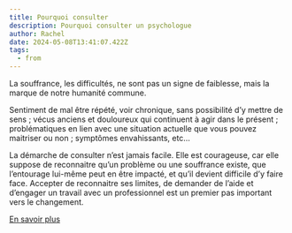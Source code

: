 ```yaml
---
title: Pourquoi consulter
description: Pourquoi consulter un psychologue
author: Rachel
date: 2024-05-08T13:41:07.422Z
tags:
  - from
---
```

La souffrance, les difficultés, ne sont pas un signe de faiblesse, mais la marque de notre humanité commune.

Sentiment de mal être répété, voir chronique, sans possibilité d’y mettre de sens ; vécus anciens et douloureux qui continuent à agir dans le présent ; problématiques en lien avec une situation actuelle que vous pouvez maitriser ou non ; symptômes envahissants, etc…

La démarche de consulter n’est jamais facile. Elle est courageuse, car elle suppose de reconnaitre qu’un problème ou une souffrance existe, que l’entourage lui-même peut en être impacté, et qu’il devient difficile d’y faire face. Accepter de reconnaitre ses limites, de demander de l’aide et d’engager un travail avec un professionnel est un premier pas important vers le changement.

[E﻿n savoir plus](/posts/psychothérapies)